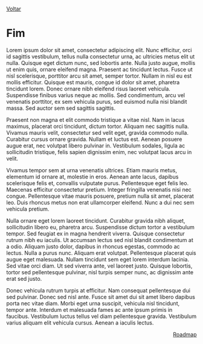 [Voltar](../2-Desenvolvimento/1-Meio.md)

# Fim

Lorem ipsum dolor sit amet, consectetur adipiscing elit. Nunc efficitur, orci id sagittis vestibulum, tellus nulla consectetur urna, ac ultricies metus elit ut nulla. Quisque eget dictum nunc, sed lobortis ante. Nulla justo augue, mollis ut enim quis, ornare eleifend magna. Praesent ac tincidunt lectus. Fusce ut nisl scelerisque, porttitor arcu sit amet, semper tortor. Nullam in nisl eu est mollis efficitur. Quisque est mauris, congue id dolor sit amet, pharetra tincidunt lorem. Donec ornare nibh eleifend risus laoreet vehicula. Suspendisse finibus varius neque ac mollis. Sed condimentum, arcu vel venenatis porttitor, ex sem vehicula purus, sed euismod nulla nisi blandit massa. Sed auctor sem sed sagittis sagittis.

Praesent non magna et elit commodo tristique a vitae nisl. Nam in lacus maximus, placerat orci tincidunt, dictum tortor. Aliquam nec sagittis nulla. Vivamus mauris velit, consectetur sed velit eget, gravida commodo nulla. Curabitur cursus ornare gravida. Nullam et luctus est. Aenean posuere augue erat, nec volutpat libero pulvinar in. Vestibulum sodales, ligula ac sollicitudin tristique, felis sapien dignissim enim, nec volutpat lacus arcu in velit.

Vivamus tempor sem at urna venenatis ultrices. Etiam mauris metus, elementum id ornare at, molestie in eros. Aenean ante lacus, dapibus scelerisque felis et, convallis vulputate purus. Pellentesque eget felis leo. Maecenas efficitur consectetur pretium. Integer fringilla venenatis nisi nec congue. Pellentesque vitae mauris posuere, pretium nulla sit amet, placerat leo. Duis rhoncus metus non erat ullamcorper eleifend. Nunc a dui nec sem vehicula pretium.

Nulla ornare eget lorem laoreet tincidunt. Curabitur gravida nibh aliquet, sollicitudin libero eu, pharetra arcu. Suspendisse dictum tortor a vestibulum tempor. Sed feugiat ex in magna hendrerit viverra. Quisque consectetur rutrum nibh eu iaculis. Ut accumsan lectus sed nisl blandit condimentum at a odio. Aliquam justo dolor, dapibus in rhoncus egestas, commodo ac lectus. Nulla a purus nunc. Aliquam erat volutpat. Pellentesque placerat quis augue eget malesuada. Nullam tincidunt sem eget lorem interdum lacinia. Sed vitae orci diam. Ut sed viverra ante, vel laoreet justo. Quisque lobortis, tortor sed pellentesque pulvinar, nisl turpis semper nunc, ac dignissim ante erat sed justo.

Donec vehicula rutrum turpis at efficitur. Nam consequat pellentesque dui sed pulvinar. Donec sed nisl ante. Fusce sit amet dui sit amet libero dapibus porta nec vitae diam. Morbi eget urna suscipit, vehicula nisl tincidunt, tempor ante. Interdum et malesuada fames ac ante ipsum primis in faucibus. Vestibulum luctus tellus vel diam pellentesque gravida. Vestibulum varius aliquam elit vehicula cursus. Aenean a iaculis lectus.

<p align="right">
  <a href="../../README.md">Roadmap</a>
</p>